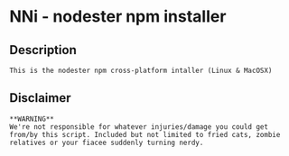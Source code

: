 # NNi - nodester npm installer
## Description
    This is the nodester npm cross-platform intaller (Linux & MacOSX)
## Disclaimer
    **WARNING**
    We're not responsible for whatever injuries/damage you could get from/by this script. Included but not limited to fried cats, zombie relatives or your fiacee suddenly turning nerdy.
  
